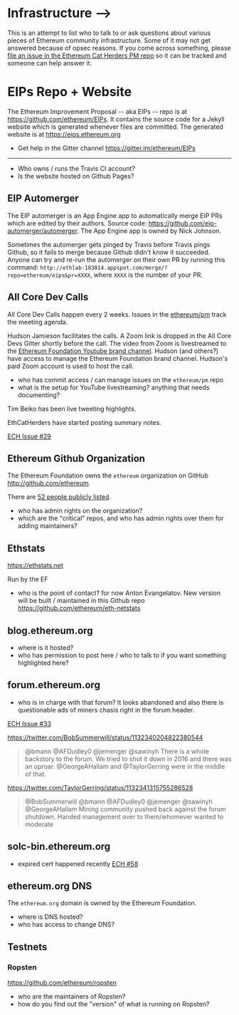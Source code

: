 # Infrastructure -->

This is an attempt to list who to talk to or ask questions about various pieces of Ethereum community infrastructure. Some of it may not get answered because of opsec reasons. If you come across something, please [file an issue in the Ethereum Cat Herders PM repo](https://github.com/ethereum-cat-herders/PM/issues) so it can be tracked and someone can help answer it.

# EIPs Repo + Website

The Ethereum Improvement Proposal -- aka EIPs -- repo is at <https://github.com/ethereum/EIPs>. It contains the source code for a Jekyll website which is generated whenever files are committed. The generated website is at <https://eips.ethereum.org>

-   Get help in the Gitter channel <https://gitter.im/ethereum/EIPs>

* * *

-   Who owns / runs the Travis CI account?
-   Is the website hosted on Github Pages?

## EIP Automerger

The EIP automerger is an App Engine app to automatically merge EIP PRs which are edited by their authors. Source code: <https://github.com/eip-automerger/automerger>. The App Engine app is owned by Nick Johnson.

Sometimes the automerger gets pinged by Travis before Travis pings Github, so it fails to merge because Github didn't know it succeeded. Anyone can try and re-run the automerger on their own PR by running this command: `http://ethlab-183014.appspot.com/merge/?repo=ethereum/eips&pr=XXXX`, where `XXXX` is the number of your PR.

## All Core Dev Calls

All Core Dev Calls happen every 2 weeks. Issues in the [ethereum/pm](https://github.com/ethereum/pm) track the meeting agenda. 

Hudson Jamieson facilitates the calls. A Zoom link is dropped in the All Core Devs Gitter shortly before the call. The video from Zoom is livestreamed to the [Ethereum Foundation Youtube brand channel](https://www.youtube.com/channel/UCNOfzGXD_C9YMYmnefmPH0g). Hudson (and others?) have access to manage the Ethereum Foundation brand channel. Hudson's paid Zoom account is used to host the call.

-   who has commit access / can manage issues on the `ethereum/pm` repo
-   what is the setup for YouTube livestreaming? anything that needs documenting?

Tim Beiko has been live tweeting highlights.

EthCatHerders have started posting summary notes. 

[ECH Issue #29](https://github.com/ethereum-cat-herders/PM/issues/29)

## Ethereum Github Organization

The Ethereum Foundation owns the `ethereum` organization on GitHub <http://github.com/ethereum>.

There are [52 people publicly listed](https://github.com/orgs/ethereum/people).

-   who has admin rights on the organization?
-   which are the "critical" repos, and who has admin rights over them for adding maintainers?

## Ethstats

<https://ethstats.net>

Run by the EF

-   who is the point of contact? for now Anton Evangelatov. New version will be built / maintained in this Github repo <https://github.com/ethereum/eth-netstats>

## blog.ethereum.org

-   where is it hosted?
-   who has permission to post here / who to talk to if you want something highlighted here?

## forum.ethereum.org

-   who is in charge with that forum? It looks abandoned and also there is questionable ads of miners chasis right in the forum header. 

[ECH Issue #33](https://github.com/ethereum-cat-herders/PM/issues/33)

<https://twitter.com/BobSummerwill/status/1132340204822380544>

> @bmann @AFDudley0 @jemenger @sawinyh There is a whole backstory to the forum.
> We tried to shut it down in 2016 and there was an uproar.  @GeorgeAHallam and @TaylorGerring were in the middle of that.

<https://twitter.com/TaylorGerring/status/1132341315755286528>

> @BobSummerwill @bmann @AFDudley0 @jemenger @sawinyh @GeorgeAHallam Mining community pushed back against the forum shutdown. Handed management over to them/whomever wanted to moderate

## solc-bin.ethereum.org

-   expired cert happened recently [ECH #58](https://github.com/ethereum-cat-herders/PM/issues/58)

## ethereum.org DNS

The `ethereum.org` domain is owned by the Ethereum Foundation.

-   where is DNS hosted?
-   who has access to change DNS?

## Testnets

### Ropsten

<https://github.com/ethereum/ropsten>

-   who are the maintainers of Ropsten?
-   how do you find out the "version" of what is running on Ropsten?

